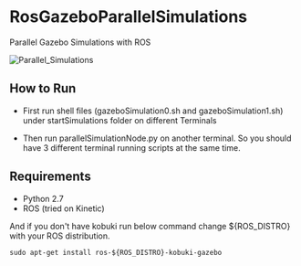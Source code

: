 # RosGazeboParallelSimulations
Parallel Gazebo Simulations with ROS

![Parallel_Simulations](https://github.com/alidemir1/RosGazeboParallelSimulations/blob/master/parallelsim.gif)

## How to Run
* First run shell files (gazeboSimulation0.sh and gazeboSimulation1.sh) under startSimulations folder on different Terminals

* Then run parallelSimulationNode.py on another terminal. So you should have 3 different terminal running scripts at the same
time.

## Requirements
* Python 2.7
* ROS (tried on Kinetic)

And if you don't have kobuki run below command change ${ROS_DISTRO} with your ROS distribution.

```
sudo apt-get install ros-${ROS_DISTRO}-kobuki-gazebo 
```
